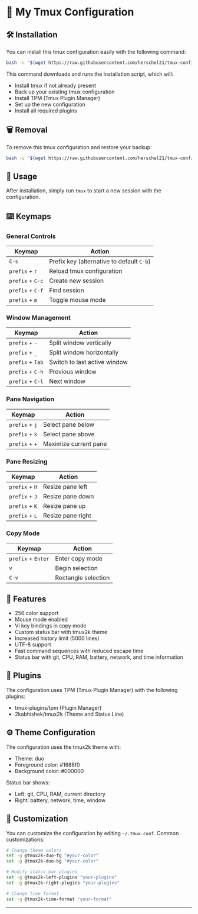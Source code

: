 # 🚀 My Tmux Configuration

## 🛠️ Installation

You can install this tmux configuration easily with the following command:

```bash
bash -c "$(wget https://raw.githubusercontent.com/herschel21/tmux-configuration/main/install.sh -O -)"
```

This command downloads and runs the installation script, which will:
- Install tmux if not already present
- Back up your existing tmux configuration
- Install TPM (Tmux Plugin Manager)
- Set up the new configuration
- Install all required plugins

## 🗑️ Removal

To remove this tmux configuration and restore your backup:

```bash
bash -c "$(wget https://raw.githubusercontent.com/herschel21/tmux-configuration/main/uninstall.sh -O -)"
```

## 🚀 Usage

After installation, simply run `tmux` to start a new session with the configuration.

## ⌨️ Keymaps

### General Controls

| Keymap | Action |
|--------|--------|
| `C-s` | Prefix key (alternative to default `C-b`) |
| `prefix` + `r` | Reload tmux configuration |
| `prefix` + `C-c` | Create new session |
| `prefix` + `C-f` | Find session |
| `prefix` + `m` | Toggle mouse mode |

### Window Management

| Keymap | Action |
|--------|--------|
| `prefix` + `-` | Split window vertically |
| `prefix` + `_` | Split window horizontally |
| `prefix` + `Tab` | Switch to last active window |
| `prefix` + `C-h` | Previous window |
| `prefix` + `C-l` | Next window |

### Pane Navigation

| Keymap | Action |
|--------|--------|
| `prefix` + `j` | Select pane below |
| `prefix` + `k` | Select pane above |
| `prefix` + `+` | Maximize current pane |

### Pane Resizing

| Keymap | Action |
|--------|--------|
| `prefix` + `H` | Resize pane left |
| `prefix` + `J` | Resize pane down |
| `prefix` + `K` | Resize pane up |
| `prefix` + `L` | Resize pane right |

### Copy Mode

| Keymap | Action |
|--------|--------|
| `prefix` + `Enter` | Enter copy mode |
| `v` | Begin selection |
| `C-v` | Rectangle selection |

## 🎨 Features

- 256 color support
- Mouse mode enabled
- Vi key bindings in copy mode
- Custom status bar with tmux2k theme
- Increased history limit (5000 lines)
- UTF-8 support
- Fast command sequences with reduced escape time
- Status bar with git, CPU, RAM, battery, network, and time information

## 🔌 Plugins

The configuration uses TPM (Tmux Plugin Manager) with the following plugins:
- tmux-plugins/tpm (Plugin Manager)
- 2kabhishek/tmux2k (Theme and Status Line)

## ⚙️ Theme Configuration

The configuration uses the tmux2k theme with:
- Theme: duo
- Foreground color: #1688f0
- Background color: #000000

Status bar shows:
- Left: git, CPU, RAM, current directory
- Right: battery, network, time, window

## 🔧 Customization

You can customize the configuration by editing `~/.tmux.conf`. Common customizations:

```bash
# Change theme colors
set -g @tmux2k-duo-fg "#your-color"
set -g @tmux2k-duo-bg "#your-color"

# Modify status bar plugins
set -g @tmux2k-left-plugins "your-plugins"
set -g @tmux2k-right-plugins "your-plugins"

# Change time format
set -g @tmux2k-time-format "your-format"
```

---

